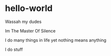 # hello-world
Wassah my dudes

Im The Master Of Silence

I do many things in life yet nothing means anything

I do stuff
